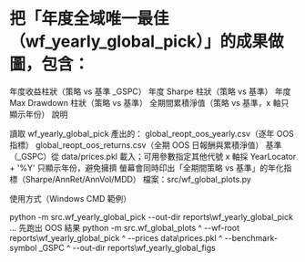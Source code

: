 # 把「年度全域唯一最佳（wf_yearly_global_pick）」的成果做圖，包含：

年度收益柱狀（策略 vs 基準 _GSPC）
年度 Sharpe 柱狀（策略 vs 基準）
年度 Max Drawdown 柱狀（策略 vs 基準）
全期間累積淨值（策略 vs 基準，x 軸只顯示年份）
說明

讀取 wf_yearly_global_pick 產出的：
global_reopt_oos_yearly.csv（逐年 OOS 指標）
global_reopt_oos_returns.csv（全期 OOS 日報酬與累積淨值）
基準（_GSPC）從 data/prices.pkl 載入；可用參數指定其他代號
x 軸採 YearLocator + '%Y' 只顯示年份，避免擁擠
螢幕會同時印出「全期間策略 vs 基準」的年化指標（Sharpe/AnnRet/AnnVol/MDD）
檔案：src/wf_global_plots.py

使用方式（Windows CMD 範例）

python -m src.wf_yearly_global_pick --out-dir reports\wf_yearly_global_pick ... 先跑出 OOS 結果
python -m src.wf_global_plots ^
--wf-root reports\wf_yearly_global_pick ^
--prices data\prices.pkl ^
--benchmark-symbol _GSPC ^
--out-dir reports\wf_yearly_global_figs